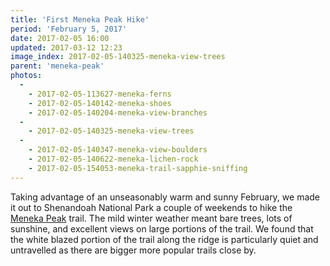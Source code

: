 ```yaml
---
title: 'First Meneka Peak Hike'
period: 'February 5, 2017'
date: 2017-02-05 16:00
updated: 2017-03-12 12:23
image_index: 2017-02-05-140325-meneka-view-trees
parent: 'meneka-peak'
photos:
  -
    - 2017-02-05-113627-meneka-ferns
    - 2017-02-05-140142-meneka-shoes
    - 2017-02-05-140204-meneka-view-branches
  -
    - 2017-02-05-140325-meneka-view-trees
  -
    - 2017-02-05-140347-meneka-view-boulders
    - 2017-02-05-140622-meneka-lichen-rock
    - 2017-02-05-154053-meneka-trail-sapphie-sniffing
---
```


Taking advantage of an unseasonably warm and sunny February, we made it out to Shenandoah National Park a couple of weekends to hike the [Meneka Peak](http://www.hikingupward.com/GWNF/MenekaPeak/) trail. The mild winter weather meant bare trees, lots of sunshine, and excellent views on large portions of the trail. We found that the white blazed portion of the trail along the ridge is particularly quiet and untravelled as there are bigger more popular trails close by.
